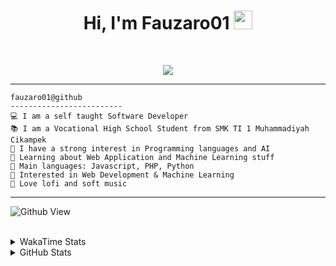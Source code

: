 <h1 align="center">
Hi, I'm Fauzaro01
  <img src="https://media.giphy.com/media/hvRJCLFzcasrR4ia7z/giphy.gif" width="30"></h1>
<br/>

<p align="center">
  <a href="https://github.com/DenverCoder1/readme-typing-svg">
    <img src="https://readme-typing-svg.herokuapp.com?lines=Chill%20and%20Coding;Full+Stack+Web+Developer;Student;Software%20Develover;Always%20learning%20new%20things&center=true&width=380&height=45">
  </a>
</p>

<hr>

```
fauzaro01@github
-------------------------
💻 I am a self taught Software Developer
📚 I am a Vocational High School Student from SMK TI 1 Muhammadiyah Cikampek
📝 I have a strong interest in Programming languages and AI
🌱 Learning about Web Application and Machine Learning stuff
🌟 Main languages: Javascript, PHP, Python
🚩 Interested in Web Development & Machine Learning
🎵 Love lofi and soft music 
```

<hr>

![Github View](https://komarev.com/ghpvc/?username=fauzaro01&style=flat-square)
<br><br>
<details>
  <summary>
     WakaTime Stats
  </summary>
  <br>
  <!--START_SECTION:waka-->

```txt
From: 10 September 2021 - To: 08 February 2025

Total Time: 730 hrs 25 mins

JavaScript          220 hrs 25 mins ███████▓░░░░░░░░░░░░░░░░░   30.18 %
PHP                 131 hrs 22 mins ████▒░░░░░░░░░░░░░░░░░░░░   17.99 %
HTML                90 hrs 43 mins  ███░░░░░░░░░░░░░░░░░░░░░░   12.42 %
Blade Template      65 hrs 33 mins  ██▒░░░░░░░░░░░░░░░░░░░░░░   08.98 %
EJS                 56 hrs 49 mins  ██░░░░░░░░░░░░░░░░░░░░░░░   07.78 %
Java                41 hrs 50 mins  █▒░░░░░░░░░░░░░░░░░░░░░░░   05.73 %
CSS                 32 hrs 8 mins   █░░░░░░░░░░░░░░░░░░░░░░░░   04.40 %
JSON                30 hrs 9 mins   █░░░░░░░░░░░░░░░░░░░░░░░░   04.13 %
Python              13 hrs 26 mins  ▒░░░░░░░░░░░░░░░░░░░░░░░░   01.84 %
Other               6 hrs 11 mins   ▒░░░░░░░░░░░░░░░░░░░░░░░░   00.85 %
```

<!--END_SECTION:waka-->
</details>
<details>
  <summary>
    GitHub Stats
  </summary>
  <br>
  <div align="center">
    <img src="https://github-readme-stats.vercel.app/api?username=Fauzaro01&show_icons=true&theme=algolia" alt="Fauzaro01's GitHub Stats" style="margin: 20px;" />
    <img src="https://github-readme-streak-stats.herokuapp.com/?user=Fauzaro01&theme=algolia" alt="Fauzaro01's GitHub Streak" style="margin: 20px;" />
  </div>

  <div align="center">
    <img src="https://github-readme-stats.vercel.app/api?username=Fauzaro01&show_icons=true&locale=en&count_private=true&hide_rank=true&custom_title=My%20GitHub%20Stats&disable_animations=true&theme=algolia" alt="Fauzaro01's Stars" style="margin: 20px;" />
    <img src="https://github-readme-stats.vercel.app/api/top-langs/?username=Fauzaro01&langs_count=8&theme=algolia&layout=compact" alt="Top Languages" style="margin: 20px;" />
  </div>
</details>

